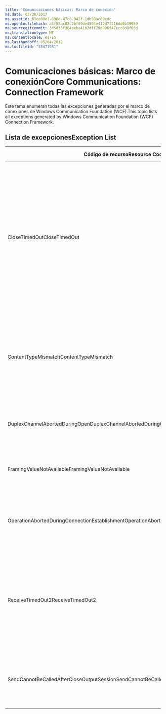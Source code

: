 ```yaml
---
title: 'Comunicaciones básicas: Marco de conexión'
ms.date: 03/30/2017
ms.assetid: 61ee00e1-896d-47c8-942f-1db28ac89cdc
ms.openlocfilehash: a3f52ac82c2bf09ded504e412d7f216dd0b39959
ms.sourcegitcommit: 3d5d33f384eeba41b2dff79d096f47ccc8d8f03d
ms.translationtype: MT
ms.contentlocale: es-ES
ms.lasthandoff: 05/04/2018
ms.locfileid: "33471981"
---
```

# <a name="core-communications-connection-framework"></a><span data-ttu-id="8e2d7-102">Comunicaciones básicas: Marco de conexión</span><span class="sxs-lookup"><span data-stu-id="8e2d7-102">Core Communications: Connection Framework</span></span>
<span data-ttu-id="8e2d7-103">Este tema enumeran todas las excepciones generadas por el marco de conexiones de Windows Communication Foundation (WCF).</span><span class="sxs-lookup"><span data-stu-id="8e2d7-103">This topic lists all exceptions generated by Windows Communication Foundation (WCF) Connection Framework.</span></span>  
  
## <a name="exception-list"></a><span data-ttu-id="8e2d7-104">Lista de excepciones</span><span class="sxs-lookup"><span data-stu-id="8e2d7-104">Exception List</span></span>  
  
|<span data-ttu-id="8e2d7-105">Código de recurso</span><span class="sxs-lookup"><span data-stu-id="8e2d7-105">Resource Code</span></span>|<span data-ttu-id="8e2d7-106">Cadena de recurso</span><span class="sxs-lookup"><span data-stu-id="8e2d7-106">Resource String</span></span>|  
|-------------------|---------------------|  
|<span data-ttu-id="8e2d7-107">CloseTimedOut</span><span class="sxs-lookup"><span data-stu-id="8e2d7-107">CloseTimedOut</span></span>|<span data-ttu-id="8e2d7-108">El método Close superó el tiempo de espera especificado.</span><span class="sxs-lookup"><span data-stu-id="8e2d7-108">The Close method timed out after the specified time.</span></span> <span data-ttu-id="8e2d7-109">Aumente el valor del tiempo de espera que se pasa a la llamada a Close o aumente el valor CloseTimeout en el enlace.</span><span class="sxs-lookup"><span data-stu-id="8e2d7-109">Increase the timeout value that is passed to the call to Close or increase the CloseTimeout value on the binding.</span></span> <span data-ttu-id="8e2d7-110">El tiempo asignado a esta operación puede ser una porción de un tiempo de espera mayor.</span><span class="sxs-lookup"><span data-stu-id="8e2d7-110">The time allotted to this operation may have been a portion of a longer timeout.</span></span>|  
|<span data-ttu-id="8e2d7-111">ContentTypeMismatch</span><span class="sxs-lookup"><span data-stu-id="8e2d7-111">ContentTypeMismatch</span></span>|<span data-ttu-id="8e2d7-112">El tipo de contenido especificado se envió a un servicio que esperaba lo especificado.</span><span class="sxs-lookup"><span data-stu-id="8e2d7-112">The specified content type was sent to a service that was expecting the specified.</span></span> <span data-ttu-id="8e2d7-113">Los enlaces de servicio y cliente puede que no coincidan.</span><span class="sxs-lookup"><span data-stu-id="8e2d7-113">The client and service bindings may be mismatched.</span></span>|  
|<span data-ttu-id="8e2d7-114">DuplexChannelAbortedDuringOpen</span><span class="sxs-lookup"><span data-stu-id="8e2d7-114">DuplexChannelAbortedDuringOpen</span></span>|<span data-ttu-id="8e2d7-115">El canal dúplex especificado se terminó durante el proceso Open.</span><span class="sxs-lookup"><span data-stu-id="8e2d7-115">The duplex channel to the specified terminated during the Open process.</span></span>|  
|<span data-ttu-id="8e2d7-116">FramingValueNotAvailable</span><span class="sxs-lookup"><span data-stu-id="8e2d7-116">FramingValueNotAvailable</span></span>|<span data-ttu-id="8e2d7-117">No se puede tener acceso al valor porque no está totalmente descodificado.</span><span class="sxs-lookup"><span data-stu-id="8e2d7-117">The value cannot be accessed because it is not fully decoded.</span></span>|  
|<span data-ttu-id="8e2d7-118">OperationAbortedDuringConnectionEstablishment</span><span class="sxs-lookup"><span data-stu-id="8e2d7-118">OperationAbortedDuringConnectionEstablishment</span></span>|<span data-ttu-id="8e2d7-119">Se finalizó la operación mientras se establecía una conexión a lo especificado.</span><span class="sxs-lookup"><span data-stu-id="8e2d7-119">The operation was terminated while establishing a connection to the specified.</span></span>|  
|<span data-ttu-id="8e2d7-120">ReceiveTimedOut2</span><span class="sxs-lookup"><span data-stu-id="8e2d7-120">ReceiveTimedOut2</span></span>|<span data-ttu-id="8e2d7-121">La operación de recepción ha agotado su tiempo de espera después de la hora especificada.</span><span class="sxs-lookup"><span data-stu-id="8e2d7-121">The receive operation has timed out after the specified time.</span></span> <span data-ttu-id="8e2d7-122">El tiempo asignado a esta operación puede ser una porción de un tiempo de espera mayor.</span><span class="sxs-lookup"><span data-stu-id="8e2d7-122">The time allotted to this operation may have been a portion of a longer timeout.</span></span>|  
|<span data-ttu-id="8e2d7-123">SendCannotBeCalledAfterCloseOutputSession</span><span class="sxs-lookup"><span data-stu-id="8e2d7-123">SendCannotBeCalledAfterCloseOutputSession</span></span>|<span data-ttu-id="8e2d7-124">No puede enviar los mensajes en un canal después de que se haya llamado a CloseOutputSession.</span><span class="sxs-lookup"><span data-stu-id="8e2d7-124">You cannot send messages on a channel after CloseOutputSession has been called.</span></span>|
